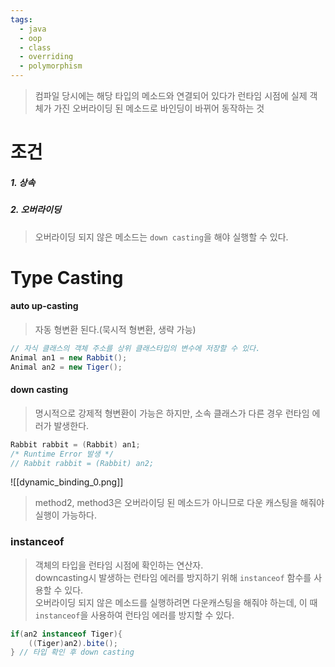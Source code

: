 ```yaml
---
tags:
  - java
  - oop
  - class
  - overriding
  - polymorphism
---
```

> 컴파일 당시에는 해당 타입의 메소드와 연결되어 있다가 런타임 시점에 실제 객체가 가진 오버라이딩 된 메소드로 바인딩이 바뀌어 동작하는 것

# 조건
##### 1. 상속
##### 2. 오버라이딩
> 오버라이딩 되지 않은 메소드는 `down casting`을 해야 실행할 수 있다.

# Type Casting

#### auto up-casting
> 자동 형변환 된다.(묵시적 형변환, 생략 가능)
```Java
// 자식 클래스의 객체 주소를 상위 클래스타입의 변수에 저장할 수 있다.
Animal an1 = new Rabbit();
Animal an2 = new Tiger();
```

#### down casting
> 명시적으로 강제적 형변환이 가능은 하지만, 소속 클래스가 다른 경우 런타임 에러가 발생한다. <br/>
```Java
Rabbit rabbit = (Rabbit) an1;
/* Runtime Error 발생 */
// Rabbit rabbit = (Rabbit) an2;  
```


![[dynamic_binding_0.png]]

> method2, method3은 오버라이딩 된 메소드가 아니므로 다운 캐스팅을 해줘야 실행이 가능하다.

### instanceof
> 객체의 타입을 런타임 시점에 확인하는 연산자.<br/>
> downcasting시 발생하는 런타임 에러를 방지하기 위해 `instanceof` 함수를 사용할 수 있다. <br/>
> 오버라이딩 되지 않은 메소드를 실행하려면 다운캐스팅을 해줘야 하는데, 이 때 `instanceof`을 사용하여 런타임 에러를 방지할 수 있다.
```Java
if(an2 instanceof Tiger){  
    ((Tiger)an2).bite();  
} // 타입 확인 후 down casting
```




